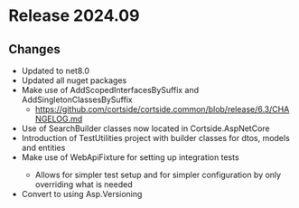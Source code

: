 # Release 2024.09

## Changes

* Updated to net8.0
* Updated all nuget packages
* Make use of AddScopedInterfacesBySuffix and AddSingletonClassesBySuffix
	* https://github.com/cortside/cortside.common/blob/release/6.3/CHANGELOG.md
*  Use of SearchBuilder classes now located in Cortside.AspNetCore
* Introduction of TestUtilities project with builder classes for dtos, models and entities
* Make use of WebApiFixture<T> for setting up integration tests
	* Allows for simpler test setup and for simpler configuration by only overriding what is needed
* Convert to using Asp.Versioning

